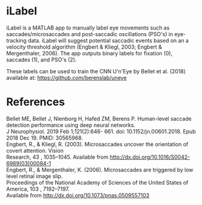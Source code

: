 # iLabel
iLabel is a MATLAB app to manually label eye movements such as saccades/microsaccades and post-saccadic oscillations (PSO's) in eye-tracking data. iLabel will suggest potential saccadic events based on an a velocity threshold algorithm (Engbert & Kliegl, 2003; Engbert & Mergenthaler, 2006). The app outputs binary labels for fixation (0), saccades (1), and PSO's (2). 


These labels can be used to train the CNN U'n'Eye by Bellet et al. (2018) available at: https://github.com/berenslab/uneye



# References
Bellet ME, Bellet J, Nienborg H, Hafed ZM, Berens P. Human-level saccade detection performance using deep neural networks.<br /> 
    J Neurophysiol. 2019 Feb 1;121(2):646- 661. doi: 10.1152/jn.00601.2018. Epub 2018 Dec 19. PMID: 30565968.<br />
Engbert, R., & Kliegl, R. (2003). Microsaccades uncover the orientation of covert attention. Vision<br />
    Research, 43 , 1035–1045. Available from http://dx.doi.org/10.1016/S0042-6989(03)00084-1<br />
Engbert, R., & Mergenthaler, K. (2006). Microsaccades are triggered by low level retinal image slip.<br />
    Proceedings of the National Academy of Sciences of the United States of America, 103 , 7192–7197.<br />
    Available from http://dx.doi.org/10.1073/pnas.0509557103<br />
